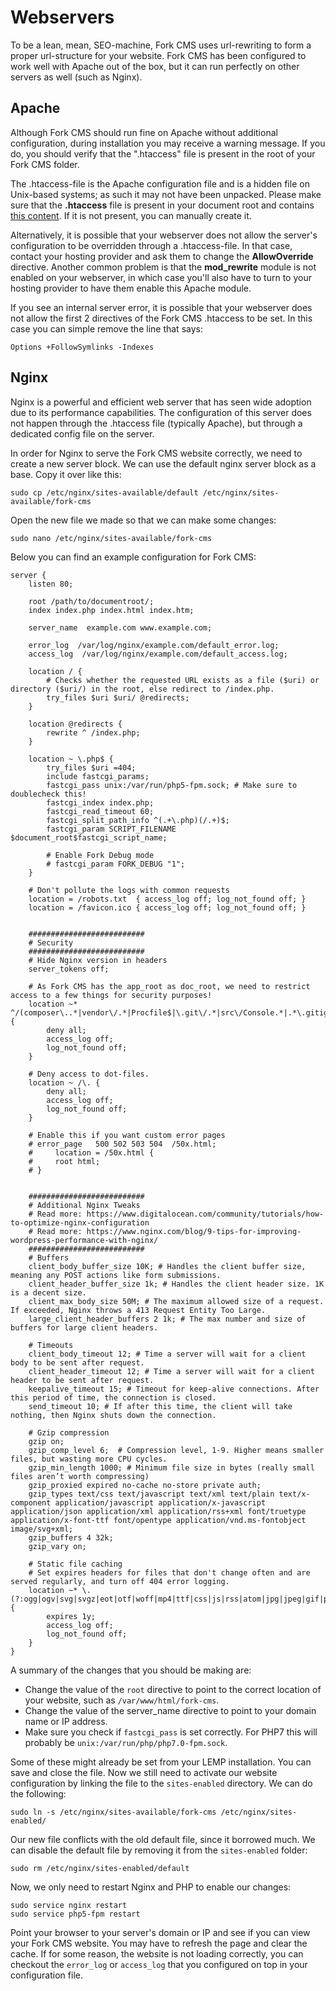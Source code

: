# Webservers

To be a lean, mean, SEO-machine, Fork CMS uses url-rewriting to form a proper url-structure for your website. Fork CMS has been configured to work well with Apache out of the box, but it can run perfectly on other servers as well (such as Nginx).

## Apache

Although Fork CMS should run fine on Apache without additional configuration, during installation you may receive a warning message. If you do, you should verify that the ".htaccess" file is present in the root of your Fork CMS folder.

The .htaccess-file is the Apache configuration file and is a hidden file on Unix-based systems; as such it may not have been unpacked. Please make sure that the **.htaccess** file is present in your document root and contains [this content](https://github.com/forkcms/forkcms/blob/master/.htaccess#L1). If it is not present, you can manually create it.

Alternatively, it is possible that your webserver does not allow the server's configuration to be overridden through a .htaccess-file. In that case, contact your hosting provider and ask them to change the **AllowOverride** directive. Another common problem is that the **mod_rewrite** module is not enabled on your webserver, in which case you'll also have to turn to your hosting provider to have them enable this Apache module.

If you see an internal server error, it is possible that your webserver does not allow the first 2 directives of the Fork CMS .htaccess to be set. In this case you can simple remove the line that says:

```
Options +FollowSymlinks -Indexes
```

## Nginx

Nginx is a powerful and efficient web server that has seen wide adoption due to its performance capabilities. The configuration of this server does not happen through the .htaccess file (typically Apache), but through a dedicated config file on the server.  

In order for Nginx to serve the Fork CMS website correctly, we need to create a new server block. We can use the default nginx server block as a base. Copy it over like this:

```
sudo cp /etc/nginx/sites-available/default /etc/nginx/sites-available/fork-cms
```

Open the new file we made so that we can make some changes:

```
sudo nano /etc/nginx/sites-available/fork-cms
```

Below you can find an example configuration for Fork CMS:

```
server {
    listen 80;

    root /path/to/documentroot/;
    index index.php index.html index.htm;

    server_name  example.com www.example.com;

    error_log  /var/log/nginx/example.com/default_error.log;
    access_log  /var/log/nginx/example.com/default_access.log;

    location / {
        # Checks whether the requested URL exists as a file ($uri) or directory ($uri/) in the root, else redirect to /index.php.
        try_files $uri $uri/ @redirects;
    }

    location @redirects {
        rewrite ^ /index.php;
    }

    location ~ \.php$ {
        try_files $uri =404;
        include fastcgi_params;
        fastcgi_pass unix:/var/run/php5-fpm.sock; # Make sure to doublecheck this!
        fastcgi_index index.php;
        fastcgi_read_timeout 60;
        fastcgi_split_path_info ^(.+\.php)(/.+)$;
        fastcgi_param SCRIPT_FILENAME $document_root$fastcgi_script_name;

        # Enable Fork Debug mode
        # fastcgi_param FORK_DEBUG "1";
    }

    # Don't pollute the logs with common requests
    location = /robots.txt  { access_log off; log_not_found off; }
    location = /favicon.ico { access_log off; log_not_found off; }


    ##########################
    # Security
    ##########################
    # Hide Nginx version in headers
    server_tokens off; 

    # As Fork CMS has the app_root as doc_root, we need to restrict access to a few things for security purposes!
    location ~* ^/(composer\..*|vendor\/.*|Procfile$|\.git\/.*|src\/Console.*|.*\.gitignore|\.editorconfig|\.travis.yml|autoload\.php|bower\.json|phpunit\.xml\.dist|.*\.md|app\/logs\/.*|app\/config\/.*|src\/Frontend\/Cache\/CompiledTemplates.*|src\/Frontend\/Cache\/Locale\/.*\.php|src\/Frontend\/Cache\/Navigation\/.*\.php|src\/Frontend\/Cache\/Search\/.*|src\/Backend\/Cache\/CompiledTemplates\/.*|src\/Backend\/Cache\/Locale\/.*\.php)$ {
        deny all;
        access_log off;
        log_not_found off;
    }

    # Deny access to dot-files.
    location ~ /\. {
        deny all;
        access_log off;
        log_not_found off;
    }

    # Enable this if you want custom error pages
    # error_page   500 502 503 504  /50x.html;
    #     location = /50x.html {
    #     root html;
    # }


    ##########################
    # Additional Nginx Tweaks
    # Read more: https://www.digitalocean.com/community/tutorials/how-to-optimize-nginx-configuration
    # Read more: https://www.nginx.com/blog/9-tips-for-improving-wordpress-performance-with-nginx/
    ##########################
    # Buffers
    client_body_buffer_size 10K; # Handles the client buffer size, meaning any POST actions like form submissions.
    client_header_buffer_size 1k; # Handles the client header size. 1K is a decent size. 
    client_max_body_size 50M; # The maximum allowed size of a request. If exceeded, Nginx throws a 413 Request Entity Too Large.
    large_client_header_buffers 2 1k; # The max number and size of buffers for large client headers.

    # Timeouts
    client_body_timeout 12; # Time a server will wait for a client body to be sent after request.
    client_header_timeout 12; # Time a server will wait for a client header to be sent after request.
    keepalive_timeout 15; # Timeout for keep-alive connections. After this period of time, the connection is closed.
    send_timeout 10; # If after this time, the client will take nothing, then Nginx shuts down the connection.

    # Gzip compression
    gzip on;
    gzip_comp_level 6;  # Compression level, 1-9. Higher means smaller files, but wasting more CPU cycles.
    gzip_min_length 1000; # Minimum file size in bytes (really small files aren’t worth compressing)
    gzip_proxied expired no-cache no-store private auth;
    gzip_types text/css text/javascript text/xml text/plain text/x-component application/javascript application/x-javascript application/json application/xml application/rss+xml font/truetype application/x-font-ttf font/opentype application/vnd.ms-fontobject image/svg+xml;
    gzip_buffers 4 32k;
    gzip_vary on;

    # Static file caching
    # Set expires headers for files that don't change often and are served regularly, and turn off 404 error logging.
    location ~* \.(?:ogg|ogv|svg|svgz|eot|otf|woff|mp4|ttf|css|js|rss|atom|jpg|jpeg|gif|png|ico|zip|tgz|gz|rar|bz2|doc|xls|exe|ppt|tar|mid|midi|wav|bmp|rtf)$ {
        expires 1y;
        access_log off;
        log_not_found off;
    }
}
```

A summary of the changes that you should be making are:

* Change the value of the `root` directive to point to the correct location of your website, such as `/var/www/html/fork-cms`.
* Change the value of the server_name directive to point to your domain name or IP address.
* Make sure you check if `fastcgi_pass` is set correctly. For PHP7 this will probably be `unix:/var/run/php/php7.0-fpm.sock`. 

Some of these might already be set from your LEMP installation. You can save and close the file. Now we still need to activate our website configuration by linking the file to the `sites-enabled` directory. We can do the following:

```
sudo ln -s /etc/nginx/sites-available/fork-cms /etc/nginx/sites-enabled/
```

Our new file conflicts with the old default file, since it borrowed much. We can disable the default file by removing it from the `sites-enabled` folder:

```
sudo rm /etc/nginx/sites-enabled/default
```

Now, we only need to restart Nginx and PHP to enable our changes:

```
sudo service nginx restart
sudo service php5-fpm restart
```

Point your browser to your server's domain or IP and see if you can view your Fork CMS website. You may have to refresh the page and clear the cache. If for some reason, the website is not loading correctly, you can checkout the `error_log` or `access_log` that you configured on top in your configuration file.  
